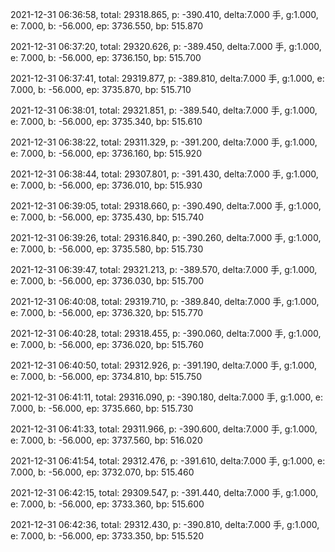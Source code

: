 2021-12-31 06:36:58, total: 29318.865, p: -390.410, delta:7.000 手, g:1.000, e: 7.000, b: -56.000, ep: 3736.550, bp: 515.870

2021-12-31 06:37:20, total: 29320.626, p: -389.450, delta:7.000 手, g:1.000, e: 7.000, b: -56.000, ep: 3736.150, bp: 515.700

2021-12-31 06:37:41, total: 29319.877, p: -389.810, delta:7.000 手, g:1.000, e: 7.000, b: -56.000, ep: 3735.870, bp: 515.710

2021-12-31 06:38:01, total: 29321.851, p: -389.540, delta:7.000 手, g:1.000, e: 7.000, b: -56.000, ep: 3735.340, bp: 515.610

2021-12-31 06:38:22, total: 29311.329, p: -391.200, delta:7.000 手, g:1.000, e: 7.000, b: -56.000, ep: 3736.160, bp: 515.920

2021-12-31 06:38:44, total: 29307.801, p: -391.430, delta:7.000 手, g:1.000, e: 7.000, b: -56.000, ep: 3736.010, bp: 515.930

2021-12-31 06:39:05, total: 29318.660, p: -390.490, delta:7.000 手, g:1.000, e: 7.000, b: -56.000, ep: 3735.430, bp: 515.740

2021-12-31 06:39:26, total: 29316.840, p: -390.260, delta:7.000 手, g:1.000, e: 7.000, b: -56.000, ep: 3735.580, bp: 515.730

2021-12-31 06:39:47, total: 29321.213, p: -389.570, delta:7.000 手, g:1.000, e: 7.000, b: -56.000, ep: 3736.030, bp: 515.700

2021-12-31 06:40:08, total: 29319.710, p: -389.840, delta:7.000 手, g:1.000, e: 7.000, b: -56.000, ep: 3736.320, bp: 515.770

2021-12-31 06:40:28, total: 29318.455, p: -390.060, delta:7.000 手, g:1.000, e: 7.000, b: -56.000, ep: 3736.020, bp: 515.760

2021-12-31 06:40:50, total: 29312.926, p: -391.190, delta:7.000 手, g:1.000, e: 7.000, b: -56.000, ep: 3734.810, bp: 515.750

2021-12-31 06:41:11, total: 29316.090, p: -390.180, delta:7.000 手, g:1.000, e: 7.000, b: -56.000, ep: 3735.660, bp: 515.730

2021-12-31 06:41:33, total: 29311.966, p: -390.600, delta:7.000 手, g:1.000, e: 7.000, b: -56.000, ep: 3737.560, bp: 516.020

2021-12-31 06:41:54, total: 29312.476, p: -391.610, delta:7.000 手, g:1.000, e: 7.000, b: -56.000, ep: 3732.070, bp: 515.460

2021-12-31 06:42:15, total: 29309.547, p: -391.440, delta:7.000 手, g:1.000, e: 7.000, b: -56.000, ep: 3733.360, bp: 515.600

2021-12-31 06:42:36, total: 29312.430, p: -390.810, delta:7.000 手, g:1.000, e: 7.000, b: -56.000, ep: 3733.350, bp: 515.520